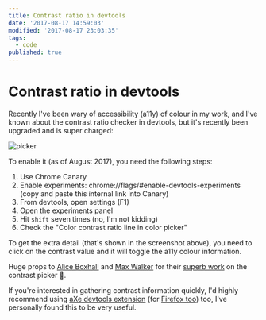 ```yaml
---
title: Contrast ratio in devtools
date: '2017-08-17 14:59:03'
modified: '2017-08-17 23:03:35'
tags:
  - code
published: true
---
```

# Contrast ratio in devtools

Recently I've been wary of accessibility (a11y) of colour in my work, and I've known about the contrast ratio checker in devtools, but it's recently been upgraded and is super charged:

![picker](/images/contrast-picker.png)

<!--more-->

To enable it (as of August 2017), you need the following steps:

1. Use Chrome Canary
2. Enable experiments: chrome://flags/#enable-devtools-experiments (copy and paste this internal link into Canary)
3. From devtools, open settings (F1)
4. Open the experiments panel
5. Hit `shift` seven times (no, I'm not kidding)
6. Check the "Color contrast ratio line in color picker"

To get the extra detail (that's shown in the screenshot above), you need to click on the contrast value and it will toggle the a11y colour information.

Huge props to [Alice Boxhall](https://mobile.twitter.com/sundress) and [Max Walker](https://twitter.com/maxwkr) for their [superb work](https://github.com/ChromeDevTools/devtools-frontend/commit/fde06fd07631e7613f236ded98244ff23f8d88ad) on the contrast picker 💪.

If you're interested in gathering contrast information quickly, I'd highly recommend using [aXe devtools extension](https://chrome.google.com/webstore/detail/axe/lhdoppojpmngadmnindnejefpokejbdd) (for [Firefox too](https://addons.mozilla.org/en-GB/firefox/addon/axe-devtools/)) too, I've personally found this to be very useful.

